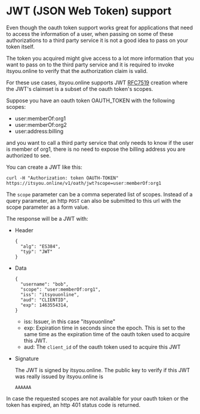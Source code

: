 # JWT (JSON Web Token) support

Even though the oauth token support works great for applications that need to access the information of a user, when passing on some of these authorizations to a third party service it is not a good idea to pass on your token itself.

The token you acquired might give access to a lot more information that you want to pass on to the third party service and it is required to invoke itsyou.online to verify that the authorization claim is valid.

For these use cases, itsyou.online supports JWT [RFC7519](https://tools.ietf.org/html/rfc7519) creation where the JWT's claimset is a subset of the oauth token's scopes.

Suppose you have an oauth token OAUTH_TOKEN with the following scopes:

- user:memberOf:org1
- user:memberOf:org2
- user:address:billing

and you want to call a third party service that only needs to know if the user is member of org1, there is no need to expose the billing address you are authorized to see.

You can create a JWT like this:
```
curl -H "Authorization: token OAUTH-TOKEN" https://itsyou.online/v1/oath/jwt?scope=user:memberOf:org1
```

The `scope` parameter can be a comma seperated list of scopes. Instead of a query parameter, an http `POST` can also be submitted to this url with the scope parameter as a form value.

The response will be a JWT with:
* Header
    ```
    {
      "alg": "ES384",
      "typ": "JWT"
    }
    ```
* Data
    ```
    {
      "username": "bob",
      "scope": "user:memberOf:org1",
      "iss": "itsyouonline",
      "aud": "CLIENTID",
      "exp": 1463554314,
    }
    ```

    - iss: Issuer, in this case "itsyouonline"
    - exp: Expiration time in seconds since the epoch. This is set to the same time as the expiration time of the oauth token used to acquire this JWT.
    - aud: The `client_id` of the oauth token used to acquire this JWT

* Signature

    The JWT is signed by itsyou.online. The public key to verify if this JWT was really issued by itsyou.online is
    ```
    AAAAAA
    ```

In case the requested scopes are not available for your oauth token or the token has expired, an http 401 status code is returned.
